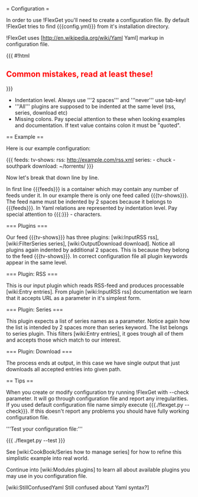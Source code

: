 = Configuration =

In order to use !FlexGet you'll need to create a configuration file. By default !FlexGet tries to find {{{config.yml}}} from it's installation directory. 

!FlexGet uses [http://en.wikipedia.org/wiki/Yaml Yaml] markup in configuration file. 

{{{
#!html
<h2 style="color: red">Common mistakes, read at least these!</h2>
}}}

 * Indentation level. Always use '''2 spaces''' and '''never''' use tab-key!
 * '''All''' plugins are supposed to be indented at the same level (rss, series, download etc)
 * Missing colons. Pay special attention to these when looking examples and documentation. If text value contains colon it must be "quoted".

== Example ==

Here is our example configuration:

{{{
feeds:
  tv-shows:
    rss: http://example.com/rss.xml
    series:
      - chuck
      - southpark
    download: ~/torrents/
}}}

Now let's break that down line by line.

In first line {{{feeds}}} is a container which may contain any number of feeds under it. In our example there is only one feed called {{{tv-shows}}}. The feed name must be indented by 2 spaces because it belongs to {{{feeds}}}. In Yaml relations are represented by indentation level. Pay special attention to {{{:}}} - characters.

=== Plugins ===

Our feed {{{tv-shows}}} has three plugins: [wiki:InputRSS rss], [wiki:FilterSeries series], [wiki:OutputDownload download]. Notice all plugins again indented by additional 2 spaces. This is because they belong to the feed {{{tv-shows}}}. In correct configuration file all plugin keywords appear in the same level.

=== Plugin: RSS ===

This is our input plugin which reads RSS-feed and produces processable [wiki:Entry entries]. From plugin [wiki:InputRSS rss] documentation we learn that it accepts URL as a parameter in it's simplest form.

=== Plugin: Series ===

This plugin expects a list of series names as a parameter. Notice again how the list is intended by 2 spaces more than series keyword. The list belongs to series plugin. This filters [wiki:Entry entries], it goes trough all of them and accepts those which match to our interest.

=== Plugin: Download ===

The process ends at output, in this case we have single output that just downloads all accepted entries into given path.

== Tips ==

When you create or modify configuration try running !FlexGet with --check parameter. It will go through configuration file and report any irregularities. If you used default configuration file name simply execute {{{./flexget.py --check}}}. If this doesn't report any problems you should have fully working configuration file.

'''Test your configuration file:'''

{{{
./flexget.py --test
}}}

See [wiki:CookBook/Series how to manage series] for how to refine this simplistic example into real world.

Continue into [wiki:Modules plugins] to learn all about available plugins you may use in you configuration file.

[wiki:StillConfusedYaml Still confused about Yaml syntax?]
